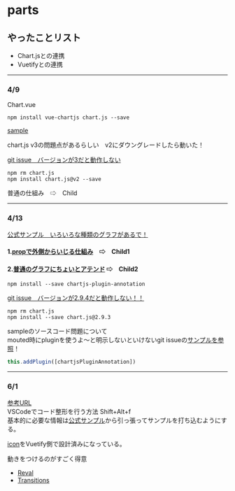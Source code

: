 # parts

## やったことリスト
- Chart.jsとの連携
- Vuetifyとの連携

---
### 4/9
Chart.vue  
```
npm install vue-chartjs chart.js --save
```

[sample](https://note.com/kawa1228/n/n3d372b2f76ae)

chart.js v3の問題点があるらしい　v2にダウングレードしたら動いた！  

[git issue　バージョンが3だと動作しない](https://stackoverflow.com/questions/66940954/why-does-nuxt-give-me-this-error-with-vue-chartjs)

```
npm rm chart.js
npm install chart.js@v2 --save
```

普通の仕組み　⇨　Child

---

### 4/13
[公式サンプル　いろいろな種類のグラフがあるで！](https://www.npmjs.com/package/vue-chartjs)  

#### 1.[propで外側からいじる仕組み](https://belltree.life/vue-chartjs/)　⇨　Child1  

#### 2.[普通のグラフにちょいとアテンド](https://www.isoroot.jp/blog/3524/) ⇨　Child2
```
npm install --save chartjs-plugin-annotation
```
[git issue　バージョンが2.9.4だと動作しない！！](https://github.com/chartjs/chartjs-plugin-annotation/issues/276)
```
npm rm chart.js
npm install --save chart.js@2.9.3
```
sampleのソースコード問題について  
mouted時にpluginを使うよ〜と明示しないといけないgit issueの[サンプルを参照](https://github.com/chartjs/chartjs-plugin-annotation/issues/276)！
```js
this.addPlugin([chartjsPluginAnnotation])
```
---
### 6/1
[参考URL](https://qiita.com/azukiazusa/items/16ebffd361af8fa58333)  
VSCodeでコード整形を行う方法 Shift+Alt+f  
基本的に必要な情報は[公式サンプル](https://vuetifyjs.com/ja/)から引っ張ってサンプルを打ち込むようにする。

[icon](https://vuetifyjs.com/ja/components/icons/#section-8272)をVuetify側で設計済みになっている。

動きをつけるのがすごく得意
- [Reval](https://vuetifyjs.com/ja/components/cards/#outlined)
- [Transitions](https://vuetifyjs.com/ja/styles/transitions/)









